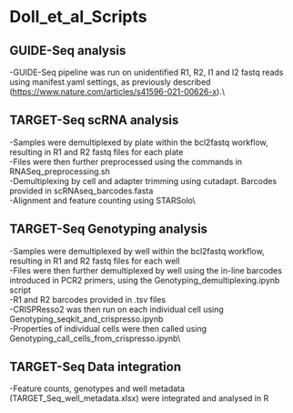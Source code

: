 # Doll_et_al_Scripts

## GUIDE-Seq analysis
-GUIDE-Seq pipeline was run on unidentified R1, R2, I1 and I2 fastq reads using manifest.yaml settings, as previously described
(https://www.nature.com/articles/s41596-021-00626-x).\

## TARGET-Seq scRNA analysis
-Samples were demultiplexed by plate within the bcl2fastq workflow, resulting in R1 and R2 fastq files for each plate\
-Files were then further preprocessed using the commands in RNASeq_preprocessing.sh\
    -Demultiplexing by cell and adapter trimming using cutadapt. Barcodes provided in scRNAseq_barcodes.fasta\
    -Alignment and feature counting using STARSolo\


## TARGET-Seq Genotyping analysis
-Samples were demultiplexed by well within the bcl2fastq workflow, resulting in R1 and R2 fastq files for each well\
-Files were then further demultiplexed by well using the in-line barcodes introduced in PCR2 primers, using the Genotyping_demultiplexing.ipynb script\
    -R1 and R2 barcodes provided in .tsv files\
-CRISPResso2 was then run on each individual cell using Genotyping_seqkit_and_crispresso.ipynb\
-Properties of individual cells were then called using Genotyping_call_cells_from_crispresso.ipynb\


## TARGET-Seq Data integration
-Feature counts, genotypes and well metadata (TARGET_Seq_well_metadata.xlsx) were integrated and analysed in R
